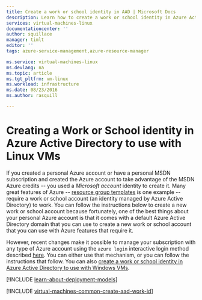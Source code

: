 ```yaml
---
title: Create a work or school identity in AAD | Microsoft Docs
description: Learn how to create a work or school identity in Azure Active Directory to use with your Linux virtual machines.
services: virtual-machines-linux
documentationcenter: ''
author: squillace
manager: timlt
editor: ''
tags: azure-service-management,azure-resource-manager

ms.service: virtual-machines-linux
ms.devlang: na
ms.topic: article
ms.tgt_pltfrm: vm-linux
ms.workload: infrastructure
ms.date: 08/23/2016
ms.author: rasquill

---
```

# Creating a Work or School identity in Azure Active Directory to use with Linux VMs
If you created a personal Azure account or have a personal MSDN subscription and created the Azure account to take advantage of the MSDN Azure credits -- you used a *Microsoft account* identity to create it. Many great features of Azure -- [resource group templates](../azure-resource-manager/resource-group-overview.md) is one example -- require a work or school account (an identity managed by Azure Active Directory) to work. You can follow the instructions below to create a new work or school account because fortunately, one of the best things about your personal Azure account is that it comes with a default Azure Active Directory domain that you can use to create a new work or school account that you can use with Azure features that require it.

However, recent changes make it possible to manage your subscription with any type of Azure account using the `azure login` interactive login method described [here](../xplat-cli-connect.md). You can either use that mechanism, or you can follow the instructions that follow. You can also [create a work or school identity in Azure Active Directory to use with Windows VMs](virtual-machines-windows-create-aad-work-id.md).

[!INCLUDE [learn-about-deployment-models](../../includes/learn-about-deployment-models-both-include.md)]

[!INCLUDE [virtual-machines-common-create-aad-work-id](../../includes/virtual-machines-common-create-aad-work-id.md)]

